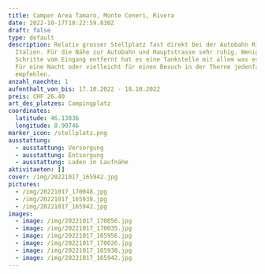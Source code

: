 ```yaml
---
title: Camper Area Tamaro, Monte Ceneri, Rivera
date: 2022-10-17T18:22:59.830Z
draft: false
type: default
description: Relativ grosser Stellplatz fast direkt bei der Autobahn Richtung
  Italien. Für die Nähe zur Autobahn und Hauptstrasse sehr ruhig. Wenige
  Schritte vom Eingang entfernt hat es eine Tankstelle mit allem was es braucht.
  Für eine Nacht oder vielleicht für einen Besuch in der Therne jedenfalls zu
  empfehlen.
anzahl_naechte: 1
aufenthalt_von_bis: 17.10.2022 - 18.10.2022
preis: CHF 26.40
art_des_platzes: Campingplatz
coordinates:
  latitude: 46.13836
  longitude: 8.90746
marker_icon: /stellplatz.png
ausstattung:
  - ausstattung: Versorgung
  - ausstattung: Entsorgung
  - ausstattung: Laden in Laufnähe
aktivitaeten: []
cover: /img/20221017_165942.jpg
pictures:
  - /img/20221017_170048.jpg
  - /img/20221017_165938.jpg
  - /img/20221017_165942.jpg
images:
  - image: /img/20221017_170056.jpg
  - image: /img/20221017_170035.jpg
  - image: /img/20221017_165956.jpg
  - image: /img/20221017_170026.jpg
  - image: /img/20221017_165938.jpg
  - image: /img/20221017_165942.jpg
---
```


